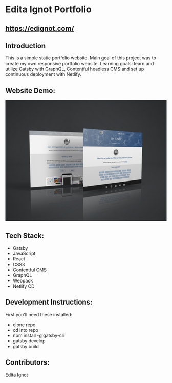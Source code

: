 # Edita Ignot Portfolio
## https://edignot.com/

## Introduction
This is a simple static portfolio website. Main goal of this project was to create my own responsive portfolio website. Learning goals: learn and utilize Gatsby with GraphQL, Contentful headless CMS and set up continuous deployment with Netlify.

## Website Demo: 
![Edita Ignot Portfolio](/portfoliomockup.jpg)

## Tech Stack:
- Gatsby
- JavaScript
- React
- CSS3
- Contentful CMS
- GraphQL
- Webpack
- Netlify CD

## Development Instructions:
First you'll need these installed:
- clone repo 
- cd into repo
- npm install -g gatsby-cli
- gatsby develop
- gatsby build

## Contributors:
   [Edita Ignot](https://github.com/edignot)


